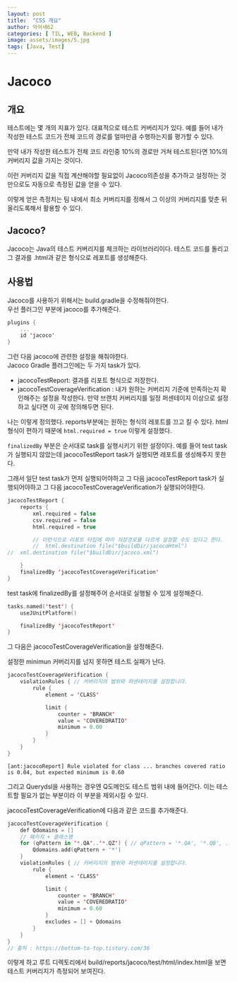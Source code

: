 ```yaml
---
layout: post
title:  "CSS 개요"
author: 악어새62
categories: [ TIL, WEB, Backend ]
image: assets/images/5.jpg
tags: [Java, Test]
---
```

# Jacoco

## 개요

테스트에는 몇 개의 지표가 있다. 대표적으로 테스트 커버리지가 있다. 예를 들어 내가 작성한 테스트 코드가 전체 코드의 경로를 얼마만큼 수행하는지를 평가할 수 있다.

만약 내가 작성한 테스트가 전체 코드 라인중 10%의 경로만 거쳐 테스트된다면 10%의 커버리지 값을 가지는 것이다.

이런 커버리지 값을 직접 계산해야할 필요없이 Jacoco의존성을 추가하고 설정하는 것 만으로도 자동으로 측정된 값을 얻을 수 있다.

이렇게 얻은 측정치는 팀 내에서 최소 커버리지를 정해서 그 이상의 커버리지를 맞춘 뒤 올리도록해서 활용할 수 있다.

## Jacoco?

Jacoco는 Java의 테스트 커버리지를 체크하는 라이브러리이다. 테스트 코드를 돌리고 그 결과를 .html과 같은 형식으로 레포트를 생성해준다.

## 사용법

Jacoco를 사용하기 위해서는 build.gradle을 수정해줘야한다.  
우선 플러그인 부분에 jacoco를 추가해준다.

```kotlin
plugins {
    ...
    id 'jacoco'
}
```

그런 다음 jacoco에 관련한 설정을 해줘야한다.  
Jacoco Gradle 플러그인에는 두 가지 task가 있다.
* jacocoTestReport: 결과를 리포트 형식으로 저장한다.
* jacocoTestCoverageVerification : 내가 원하는 커버리지 기준에 만족하는지 확인해주는 설정을 작성한다. 만약 브랜치 커버리지를 일정 퍼센테이지 이상으로 설정하고 싶다면 이 곳에 정의해두면 된다.

나는 이렇게 정의했다. reports부분에는 원하는 형식의 레포트를 끄고 킬 수 있다. html 형식이 편하기 때문에 `html.required = true` 이렇게 설정했다.

`finalizedBy` 부분은 순서대로 task를 실행시키기 위한 설정이다. 예를 들어 test task가 실행되지 않았는데 jacocoTestReport task가 실행되면 레포트를 생성해주지 못한다.

그래서 일단 test task가 먼저 실행되어야하고 그 다음 jacocoTestReport task가 실행되어야하고 그 다음 jacocoTestCoverageVerification가 실행되어야한다.

```kotlin
jacocoTestReport {
    reports {
        xml.required = false
        csv.required = false
        html.required = true

        // 이런식으로 리포트 타입에 따라 저장경로를 다르게 설정할 수도 있다고 한다.
        //  html.destination file("$buildDir/jacocoHtml")
//  xml.destination file("$buildDir/jacoco.xml")

    }
    finalizedBy 'jacocoTestCoverageVerification'
}
```

test task에 finalizedBy를 설정해주어 순서대로 실행될 수 있게 설정해준다.

```kotlin
tasks.named('test') {
    useJUnitPlatform()

    finalizedBy 'jacocoTestReport'
}
```

그 다음은 jacocoTestCoverageVerification을 설정해준다.

설정한 minimun 커버리지를 넘지 못하면 테스트 실패가 난다.
```kotlin
jacocoTestCoverageVerification {
    violationRules { // 커버리지의 범위와 퍼센테이지를 설정합니다.
        rule {
            element = 'CLASS'

            limit {
                counter = 'BRANCH'
                value = 'COVEREDRATIO'
                minimum = 0.00
            }
        }
    }
}
```
`[ant:jacocoReport] Rule violated for class ... branches covered ratio is 0.04, but expected minimum is 0.60`

그리고 Querydsl을 사용하는 경우엔 Q도메인도 테스트 범위 내에 들어간다. 이는 테스트할 필요가 없는 부분이라 이 부분을 제외시킬 수 있다.

jacocoTestCoverageVerification에 다음과 같은 코드를 추가해준다.

```kotlin
jacocoTestCoverageVerification {
    def Qdomains = []
    // 패키지 + 클래스명
    for (qPattern in '*.QA'..'*.QZ') { // qPattern = '*.QA', '*.QB', ... '*.QZ'
        Qdomains.add(qPattern + '*')
    }
    violationRules { // 커버리지의 범위와 퍼센테이지를 설정합니다.
        rule {
            element = 'CLASS'

            limit {
                counter = 'BRANCH'
                value = 'COVEREDRATIO'
                minimum = 0.60
            }
            excludes = [] + Qdomains
        }
    }
}
// 출처 : https://bottom-to-top.tistory.com/36 
```

이렇게 하고 루트 디렉토리에서 build/reports/jacoco/test/html/index.html을 보면 테스트 커버리지가 측정되어 보여진다.
